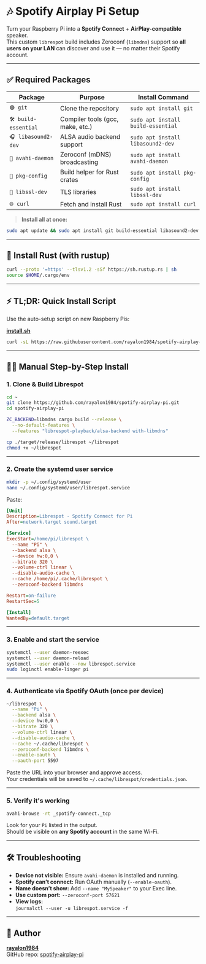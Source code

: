 # 🎶 Spotify Airplay Pi Setup

Turn your Raspberry Pi into a **Spotify Connect** + **AirPlay-compatible** speaker.  
This custom `librespot` build includes Zeroconf (`libmdns`) support so **all users on your LAN** can discover and use it — no matter their Spotify account.

---

## ✅ Required Packages

| Package              | Purpose                             | Install Command                 |
|---------------------|-------------------------------------|----------------------------------|
| `🟢 git`             | Clone the repository                | `sudo apt install git`           |
| `🛠️ build-essential` | Compiler tools (gcc, make, etc.)    | `sudo apt install build-essential` |
| `🎧 libasound2-dev`  | ALSA audio backend support          | `sudo apt install libasound2-dev` |
| `📡 avahi-daemon`    | Zeroconf (mDNS) broadcasting        | `sudo apt install avahi-daemon`  |
| `🧰 pkg-config`      | Build helper for Rust crates        | `sudo apt install pkg-config`    |
| `🔐 libssl-dev`      | TLS libraries                       | `sudo apt install libssl-dev`    |
| `🌐 curl`            | Fetch and install Rust              | `sudo apt install curl`          |

> **Install all at once:**
```bash
sudo apt update && sudo apt install git build-essential libasound2-dev avahi-daemon pkg-config libssl-dev curl
```

---

## 🦀 Install Rust (with rustup)

```bash
curl --proto '=https' --tlsv1.2 -sSf https://sh.rustup.rs | sh
source $HOME/.cargo/env
```

---

## ⚡ TL;DR: Quick Install Script

Use the auto-setup script on new Raspberry Pis:

[**install.sh**](https://github.com/rayalon1984/spotify-airplay-pi/blob/main/install.sh)

```bash
curl -sL https://raw.githubusercontent.com/rayalon1984/spotify-airplay-pi/main/install.sh | bash
```

---

## 🧑‍💻 Manual Step-by-Step Install

### 1. Clone & Build Librespot

```bash
cd ~
git clone https://github.com/rayalon1984/spotify-airplay-pi.git
cd spotify-airplay-pi

ZC_BACKEND=libmdns cargo build --release \
  --no-default-features \
  --features "librespot-playback/alsa-backend with-libmdns"

cp ./target/release/librespot ~/librespot
chmod +x ~/librespot
```

---

### 2. Create the systemd user service

```bash
mkdir -p ~/.config/systemd/user
nano ~/.config/systemd/user/librespot.service
```

Paste:

```ini
[Unit]
Description=Librespot - Spotify Connect for Pi
After=network.target sound.target

[Service]
ExecStart=/home/pi/librespot \
  --name "Pi" \
  --backend alsa \
  --device hw:0,0 \
  --bitrate 320 \
  --volume-ctrl linear \
  --disable-audio-cache \
  --cache /home/pi/.cache/librespot \
  --zeroconf-backend libmdns

Restart=on-failure
RestartSec=5

[Install]
WantedBy=default.target
```

---

### 3. Enable and start the service

```bash
systemctl --user daemon-reexec
systemctl --user daemon-reload
systemctl --user enable --now librespot.service
sudo loginctl enable-linger pi
```

---

### 4. Authenticate via Spotify OAuth (once per device)

```bash
~/librespot \
  --name "Pi" \
  --backend alsa \
  --device hw:0,0 \
  --bitrate 320 \
  --volume-ctrl linear \
  --disable-audio-cache \
  --cache ~/.cache/librespot \
  --zeroconf-backend libmdns \
  --enable-oauth \
  --oauth-port 5597
```

Paste the URL into your browser and approve access.  
Your credentials will be saved to `~/.cache/librespot/credentials.json`.

---

### 5. Verify it's working

```bash
avahi-browse -rt _spotify-connect._tcp
```

Look for your `Pi` listed in the output.  
Should be visible on **any Spotify account** in the same Wi-Fi.

---

## 🛠️ Troubleshooting

- **Device not visible:** Ensure `avahi-daemon` is installed and running.
- **Spotify can’t connect:** Run OAuth manually (`--enable-oauth`).
- **Name doesn’t show:** Add `--name "MySpeaker"` to your Exec line.
- **Use custom port:** `--zeroconf-port 57621`
- **View logs:**  
  `journalctl --user -u librespot.service -f`

---

## 👤 Author

**[rayalon1984](https://github.com/rayalon1984)**  
GitHub repo: [spotify-airplay-pi](https://github.com/rayalon1984/spotify-airplay-pi)
